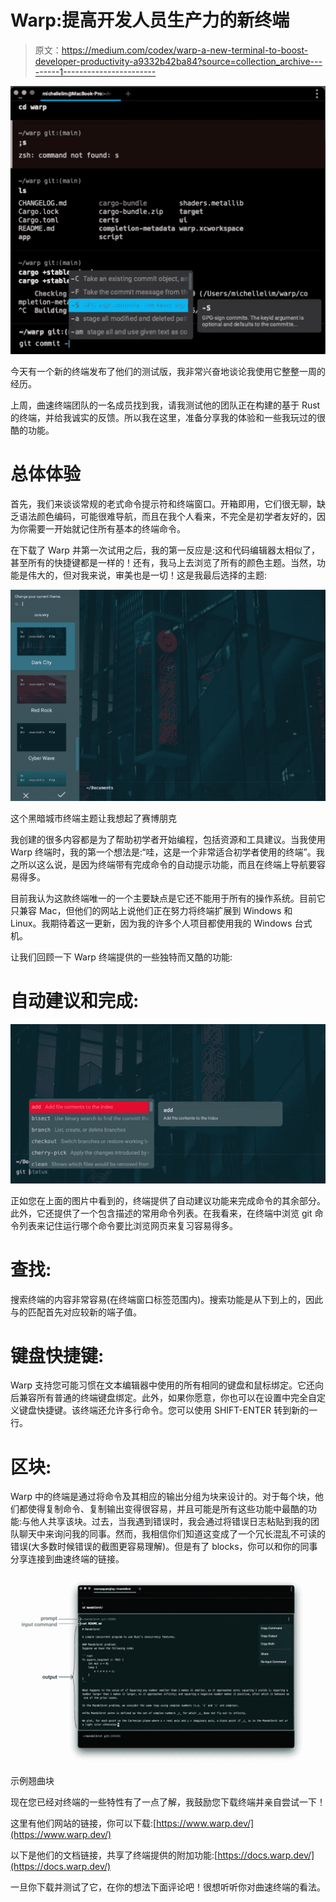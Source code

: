 # Warp:提高开发人员生产力的新终端

> 原文：<https://medium.com/codex/warp-a-new-terminal-to-boost-developer-productivity-a9332b42ba84?source=collection_archive---------1----------------------->

![](img/4811d1054a62b4df3cce487dcd87364b.png)

今天有一个新的终端发布了他们的测试版，我非常兴奋地谈论我使用它整整一周的经历。

上周，曲速终端团队的一名成员找到我，请我测试他的团队正在构建的基于 Rust 的终端，并给我诚实的反馈。所以我在这里，准备分享我的体验和一些我玩过的很酷的功能。

# 总体体验

首先，我们来谈谈常规的老式命令提示符和终端窗口。开箱即用，它们很无聊，缺乏语法颜色编码，可能很难导航，而且在我个人看来，不完全是初学者友好的，因为你需要一开始就记住所有基本的终端命令。

在下载了 Warp 并第一次试用之后，我的第一反应是:这和代码编辑器太相似了，甚至所有的快捷键都是一样的！还有，我马上去浏览了所有的颜色主题。当然，功能是伟大的，但对我来说，审美也是一切！这是我最后选择的主题:

![](img/50b5b8dfd59cca5b7474011351157bde.png)

这个黑暗城市终端主题让我想起了赛博朋克

我创建的很多内容都是为了帮助初学者开始编程，包括资源和工具建议。当我使用 Warp 终端时，我的第一个想法是:“哇，这是一个非常适合初学者使用的终端”。我之所以这么说，是因为终端带有完成命令的自动提示功能，而且在终端上导航要容易得多。

目前我认为这款终端唯一的一个主要缺点是它还不能用于所有的操作系统。目前它只兼容 Mac，但他们的网站上说他们正在努力将终端扩展到 Windows 和 Linux。我期待着这一更新，因为我的许多个人项目都使用我的 Windows 台式机。

让我们回顾一下 Warp 终端提供的一些独特而又酷的功能:

# 自动建议和完成:

![](img/2515e978d4fbee51758a473560c5340d.png)

正如您在上面的图片中看到的，终端提供了自动建议功能来完成命令的其余部分。此外，它还提供了一个包含描述的常用命令列表。在我看来，在终端中浏览 git 命令列表来记住运行哪个命令要比浏览网页来复习容易得多。

# 查找:

搜索终端的内容非常容易(在终端窗口标签范围内)。搜索功能是从下到上的，因此与的匹配首先对应较新的端子值。

# 键盘快捷键:

Warp 支持您可能习惯在文本编辑器中使用的所有相同的键盘和鼠标绑定。它还向后兼容所有普通的终端键盘绑定。此外，如果你愿意，你也可以在设置中完全自定义键盘快捷键。该终端还允许多行命令。您可以使用 SHIFT-ENTER 转到新的一行。

# 区块:

Warp 中的终端是通过将命令及其相应的输出分组为块来设计的。对于每个块，他们都使得复制命令、复制输出变得很容易，并且可能是所有这些功能中最酷的功能:与他人共享该块。过去，当我遇到错误时，我会通过将错误日志粘贴到我的团队聊天中来询问我的同事。然而，我相信你们知道这变成了一个冗长混乱不可读的错误(大多数时候错误的截图更容易理解)。但是有了 blocks，你可以和你的同事分享连接到曲速终端的链接。

![](img/8f33a56f2ba9803d6cb90e690d44c63e.png)

示例翘曲块

现在您已经对终端的一些特性有了一点了解，我鼓励您下载终端并亲自尝试一下！

这里有他们网站的链接，你可以下载:[https://www.warp.dev/](https://www.warp.dev/)

以下是他们的文档链接，共享了终端提供的附加功能:[https://docs.warp.dev/](https://docs.warp.dev/)

一旦你下载并测试了它，在你的想法下面评论吧！很想听听你对曲速终端的看法。